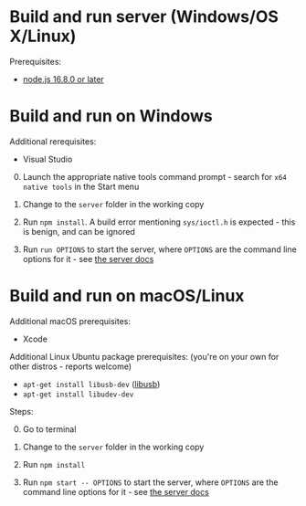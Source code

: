 # Build and run server (Windows/OS X/Linux)

Prerequisites:

* [node.js 16.8.0 or later](https://nodejs.org/en/download/)

# Build and run on Windows

Additional rerequisites:

* Visual Studio

0. Launch the appropriate native tools command prompt - search for
   `x64 native tools` in the Start menu
   
1. Change to the `server` folder in the working copy

2. Run `npm install`. A build error mentioning `sys/ioctl.h` is
   expected - this is benign, and can be ignored
   
3. Run `run OPTIONS` to start the server, where `OPTIONS` are the
   command line options for it - see
   [the server docs](./docs/server.md)
   
# Build and run on macOS/Linux

Additional macOS prerequisites:

* Xcode

Additional Linux Ubuntu package prerequisites: (you're on your own for
other distros - reports welcome)

* `apt-get install libusb-dev` ([libusb](https://libusb.info/))
* `apt-get install libudev-dev`

Steps:

0. Go to terminal
   
1. Change to the `server` folder in the working copy

2. Run `npm install`

2. Run `npm start -- OPTIONS` to start the server, where `OPTIONS` are
   the command line options for it - see
   [the server docs](./docs/server.md)
